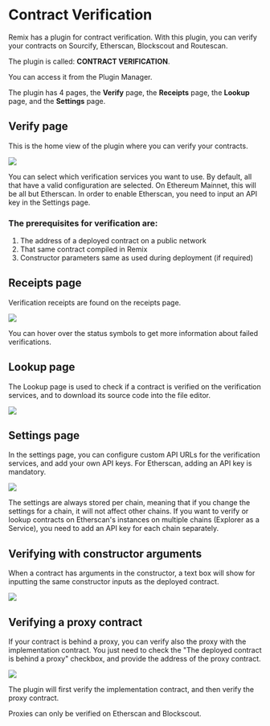 # Contract Verification

Remix has a plugin for contract verification. With this plugin, you can verify your contracts on Sourcify, Etherscan, Blockscout and Routescan.

The plugin is called: **CONTRACT VERIFICATION**.

You can access it from the Plugin Manager.

The plugin has 4 pages, the **Verify** page, the **Receipts** page, the **Lookup** page, and the **Settings** page.

## Verify page

This is the home view of the plugin where you can verify your contracts.

![](images/a-cv-verify-page.png)

You can select which verification services you want to use. By default, all that have a valid configuration are selected. On Ethereum Mainnet, this will be all but Etherscan. In order to enable Etherscan, you need to input an API key in the Settings page.

### The prerequisites for verification are:

1. The address of a deployed contract on a public network
2. That same contract compiled in Remix
3. Constructor parameters same as used during deployment (if required)

## Receipts page

Verification receipts are found on the receipts page.

![](images/a-cv-receipts-page.png)

You can hover over the status symbols to get more information about failed verifications.

## Lookup page

The Lookup page is used to check if a contract is verified on the verification services, and to download its source code into the file editor.

![](images/a-cv-lookup-page.png)

## Settings page

In the settings page, you can configure custom API URLs for the verification services, and add your own API keys. For Etherscan, adding an API key is mandatory.

![](images/a-cv-settings-page.png)

The settings are always stored per chain, meaning that if you change the settings for a chain, it will not affect other chains. If you want to verify or lookup contracts on Etherscan's instances on multiple chains (Explorer as a Service), you need to add an API key for each chain separately.

## Verifying with constructor arguments

When a contract has arguments in the constructor, a text box will show for inputting the same constructor inputs as the deployed contract.

![](images/a-cv-verify-constructor-args.png)

## Verifying a proxy contract

If your contract is behind a proxy, you can verify also the proxy with the implementation contract. You just need to check the "The deployed contract is behind a proxy" checkbox, and provide the address of the proxy contract.

![](images/a-cv-verify-proxy.png)

The plugin will first verify the implementation contract, and then verify the proxy contract.

Proxies can only be verified on Etherscan and Blockscout.
